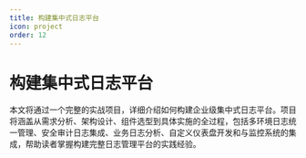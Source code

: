 ```yaml
---
title: 构建集中式日志平台
icon: project
order: 12
---
```


# 构建集中式日志平台

本文将通过一个完整的实战项目，详细介绍如何构建企业级集中式日志平台。项目将涵盖从需求分析、架构设计、组件选型到具体实施的全过程，包括多环境日志统一管理、安全审计日志集成、业务日志分析、自定义仪表盘开发和与监控系统的集成，帮助读者掌握构建完整日志管理平台的实践经验。
